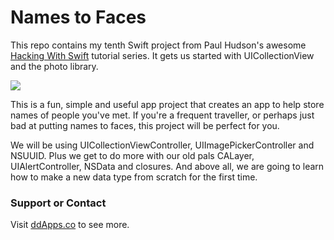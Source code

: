 # Names to Faces
This repo contains my tenth Swift project from Paul Hudson's awesome [Hacking With Swift](http://www.hackingwithswift.com/) tutorial series. It gets us started with UICollectionView and the photo library.

![](https://raw.githubusercontent.com/duliodenis/HackingWithSwift/master/art/NamesToFaces.gif)

This is a fun, simple and useful app project that creates an app to help store names of people you've met. If you're a frequent traveller, or perhaps just bad at putting names to faces, this project will be perfect for you.

We will be using UICollectionViewController, UIImagePickerController and NSUUID. Plus we get to do more with our old pals CALayer, UIAlertController, NSData and closures. And above all, we are going to learn how to make a new data type from scratch for the first time.

### Support or Contact
Visit [ddApps.co](http://ddapps.co) to see more.

